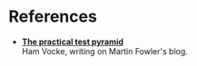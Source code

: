 # References

- **[The practical test pyramid](//martinfowler.com/articles/practical-test-pyramid.html)** \
  Ham Vocke, writing on Martin Fowler's blog.
